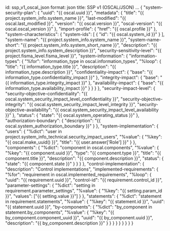 id: ssp_v1_oscal_json
format: json
title: SSP v1 (OSCAL/JSON)
...
{
    "system-security-plan": {
        "uuid": "{{ oscal.uuid }}",
        "metadata": {
            "title": "{{ project.system_info.system_name }}",
            "last-modified": "{{ oscal.last_modified }}",
            "version": "{{ oscal.version }}",
            "oscal-version": "{{ oscal.oscal_version }}"
        },
        "import-profile": {
            "href": "{{ oscal.profile }}"
        },
        "system-characteristics": {
            "system-ids": [
                {
                    "id": "{{ oscal.system_id }}"
                }
            ],
            "system-name": "{{ project.system_info.system_name }}",
            "system-name-short": "{{ project.system_info.system_short_name }}",
            "description": "{{ project.system_info.system_description }}",
            "security-sensitivity-level": "{{ project.fisma_level.fisma_level }}",
            "system-information": {
                "information-types": {
                    "%for": "information_type in oscal.information_types",
                    "%loop": {
                        "title": "{{ information_type.title }}",
                        "description": "{{ information_type.description }}",
                        "confidentiality-impact": {
                            "base": "{{ information_type.confidentiality_impact }}"
                        },
                        "integrity-impact": {
                            "base": "{{ information_type.integrity_impact }}"
                        },
                        "availability-impact": {
                            "base": "{{ information_type.availability_impact }}"
                        }
                    }
                }
            },
            "security-impact-level": {
                "security-objective-confidentiality": "{{ oscal.system_security_impact_level_confidentiality }}",
                "security-objective-integrity": "{{ oscal.system_security_impact_level_integrity }}",
                "security-objective-availability": "{{ oscal.system_security_impact_level_availability }}"
            },
            "status": {
                "state": "{{ oscal.system_operating_status }}"
            },
            "authorization-boundary": {
                "description": "{{ oscal.system_authorization_boundary }}"
            }
        },
        "system-implementation": {
            "users": {
                "%dict": "user in project.system_info_technical.security_impact_users",
                "%value": {
                    "%key": "{{ oscal.make_uuid() }}",
                    "title": "{{ user.answer['Role'] }}"
                }
            },
            "components": {
                "%dict": "component in oscal.components",
                "%value": {
                    "%key": "{{ component.uuid }}",
                    "type": "{{ component.type }}",
                    "title": "{{ component.title }}",
                    "description": "{{ component.description }}",
                    "status": {
                        "state": "{{ component.state }}"
                    }
                }
            }
        },
        "control-implementation": {
            "description": "Control implementations",
            "implemented-requirements": {
                "%for": "requirement in oscal.implemented_requirements",
                "%loop": {
                    "uuid": "{{ requirement.uuid }}",
                    "control-id": "{{ requirement.control_id }}",
                    "parameter-settings": {
                        "%dict": "setting in requirement.parameter_settings",
                        "%value": {
                            "%key": "{{ setting.param_id }}",
                            "values": ["{{ setting.value }}"]
                        }
                    },
                    "statements": {
                        "%dict": "statement in requirement.statements",
                        "%value": {
                            "%key": "{{ statement.id }}",
                            "uuid": "{{ statement.uuid }}",
                            "by-components": {
                                "%dict": "by_component in statement.by_components",
                                "%value": {
                                    "%key": "{{ by_component.component_uuid }}",
                                    "uuid": "{{ by_component.uuid }}",
                                    "description": "{{ by_component.description }}"
                                }
                            }
                        }
                    }
                }
            }
        }
    }
}
